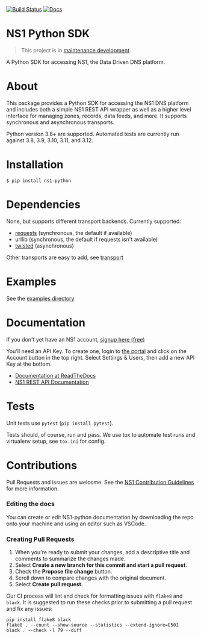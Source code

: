 [![Build Status](https://travis-ci.org/ns1/ns1-python.svg?branch=master)](https://travis-ci.org/ns1/ns1-python) [![Docs](https://readthedocs.org/projects/ns1-python/badge/?version=latest)](https://ns1-python.readthedocs.io/en/latest/)

NS1 Python SDK
==============

> This project is in [maintenance development](https://github.com/ns1/community/blob/master/project_status/MAINTENANCE.md).

A Python SDK for accessing NS1, the Data Driven DNS platform.

About
=====

This package provides a Python SDK for accessing the NS1 DNS platform
and includes both a simple NS1 REST API wrapper as well as a higher level
interface for managing zones, records, data feeds, and more.
It supports synchronous and asynchronous transports.

Python version 3.8+ are supported. Automated tests are currently run
against 3.8, 3.9, 3.10, 3.11, and 3.12.

Installation
============

    $ pip install ns1-python

Dependencies
============

None, but supports different transport backends. Currently supported:

* [requests](http://docs.python-requests.org/en/latest/) (synchronous, the
  default if available)
* urllib (synchronous, the default if requests isn't available)
* [twisted](https://twistedmatrix.com/) (asynchronous)

Other transports are easy to add, see
[transport](https://github.com/ns1/ns1-python/tree/master/ns1/rest/transport)

Examples
========

See the [examples directory](https://github.com/ns1/ns1-python/tree/master/examples)

Documentation
=============

If you don't yet have an NS1 account, [signup here (free)](https://ns1.com/signup/)

You'll need an API Key. To create one, login to [the portal](https://my.nsone.net/)
and click on the Account button in the top right. Select Settings & Users, then
add a new API Key at the bottom.

* [Documentation at ReadTheDocs](https://ns1-python.readthedocs.org/en/latest/)
* [NS1 REST API Documentation](https://ns1.com/api/)

Tests
=====

Unit tests use `pytest` (`pip install pytest`).

Tests should, of course, run and pass. We use tox to automate test
runs and virtualenv setup, see `tox.ini` for config.

Contributions
=============
Pull Requests and issues are welcome. See the
[NS1 Contribution Guidelines](https://github.com/ns1/community) for more
information.

### Editing the docs

You can create or edit NS1-python documentation by downloading the
repo onto your machine and using an editor such as VSCode.

### Creating Pull Requests

1. When you're ready to submit your changes, add a descriptive title
   and comments to summarize the changes made.
2. Select **Create a new branch for this commit and start a pull request**.
3. Check the **Propose file change** button.
4. Scroll down to compare changes with the original document.
5. Select **Create pull request**.

Our CI process will lint and check for formatting issues with `flake8`
and `black`.
It is suggested to run these checks prior to submitting a pull request
and fix any issues:
```
pip install flake8 black
flake8 . --count --show-source --statistics --extend-ignore=E501
black . --check -l 79 --diff
```
